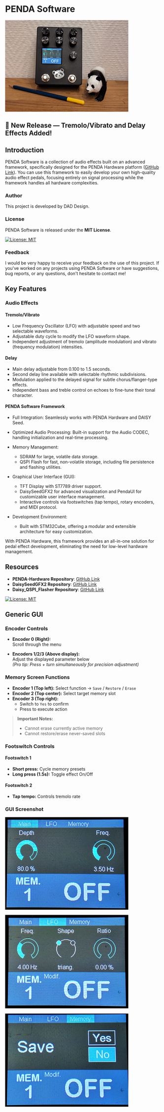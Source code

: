 # PENDA Software
![Image1](Media/Penda_1.jpg)
## 🚀 New Release — Tremolo/Vibrato and Delay Effects Added!
## Introduction
PENDA Software is a collection of audio effects built on an advanced framework, specifically designed for the PENDA Hardware platform ([GitHub Link](https://github.com/DADDesign-Projects/PENDA-Hardware)). You can use this framework to easily develop your own high-quality audio effect pedals, focusing entirely on signal processing while the framework handles all hardware complexities. 

### Author
This project is developed by DAD Design.

### License
PENDA Software is released under the **MIT License**.

[![License: MIT](https://img.shields.io/badge/License-MIT-yellow.svg)](LICENSE)

### Feedback
I would be very happy to receive your feedback on the use of this project. If you've worked on any projects using PENDA Software or have suggestions, bug reports, or any questions, don't hesitate to contact me!

## Key Features
### Audio Effects

#### Tremolo/Vibrato

- Low Frequency Oscillator (LFO) with adjustable speed and two selectable waveforms.
- Adjustable duty cycle to modify the LFO waveform shape.
- Independent adjustment of tremolo (amplitude modulation) and vibrato (frequency modulation) intensities.

#### Delay

- Main delay adjustable from 0.100 to 1.5 seconds.
- Second delay line available with selectable rhythmic subdivisions.
- Modulation applied to the delayed signal for subtle chorus/flanger-type effects.
- Independent bass and treble control on echoes to fine-tune their tonal character.
	
#### PENDA Software Framework

- Full Integration: Seamlessly works with PENDA Hardware and DAISY Seed.
- Optimized Audio Processing: Built-in support for the Audio CODEC, handling initialization and real-time processing.
- Memory Management:
    - SDRAM for large, volatile data storage.
    - QSPI Flash for fast, non-volatile storage, including file persistence and flashing utilities.

- Graphical User Interface (GUI):
    - TFT Display with ST7789 driver support.
    - DaisySeedGFX2 for advanced visualization and PendaUI for customizable user interface management.
    - Interactive controls via footswitches (tap tempo), rotary encoders, and MIDI protocol.

- Development Environment:
    - Built with STM32Cube, offering a modular and extensible architecture for easy customization.

With PENDA Hardware, this framework provides an all-in-one solution for pedal effect development, eliminating the need for low-level hardware management.

## Resources
- **PENDA-Hardware Repository**: [GitHub Link](https://github.com/DADDesign-Projects/PENDA-Hardware)
- **DaisySeedGFX2 Repository**: [GitHub Link](https://github.com/DADDesign-Projects/DaisySeedGFX2)
- **Daisy_QSPI_Flasher Repository**: [GitHub Link](https://github.com/DADDesign-Projects/Daisy_QSPI_Flasher)



[![License: MIT](https://img.shields.io/badge/License-MIT-yellow.svg)](LICENSE)

## Generic GUI
### Encoder Controls

- **Encoder 0 (Right):**  
  Scroll through the menu

- **Encoders 1/2/3 (Above display):**  
  Adjust the displayed parameter below  
  *(Pro tip: Press + turn simultaneously for precision adjustment)*

### Memory Screen Functions
- **Encoder 1 (Top left):** Select function → `Save` / `Restore` / `Erase`
- **Encoder 2 (Top center):** Select target memory slot
- **Encoder 3 (Top right):**  
  - Switch to `Yes` to confirm  
  - Press to execute action

> **Important Notes:**  
> - Cannot erase currently active memory  
> - Cannot restore/erase never-saved slots

### Footswitch Controls

#### Footswitch 1
- **Short press:** Cycle memory presets  
- **Long press (1.5s):** Toggle effect On/Off

#### Footswitch 2
- **Tap tempo:** Controls tremolo rate

### GUI Screenshot
![Image1](Media/PENDA_UI_1.jpg)

![Image2](Media/PENDA_UI_2.jpg)

![Image3](Media/PENDA_UI_3.jpg)


